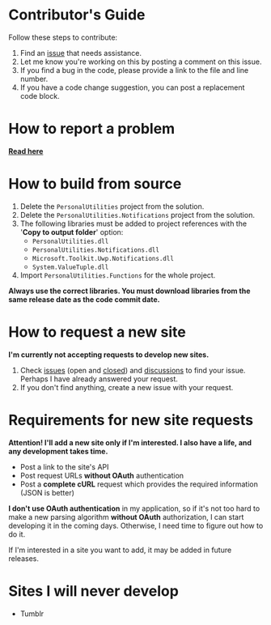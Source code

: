 # Contributor's Guide

Follow these steps to contribute:
1. Find an [issue](https://github.com/AAndyProgram/SCrawler/issues) that needs assistance.
1. Let me know you're working on this by posting a comment on this issue.
1. If you find a bug in the code, please provide a link to the file and line number.
1. If you have a code change suggestion, you can post a replacement code block.<!-- I also accept pull requests.-->

# How to report a problem

**[Read here](https://github.com/AAndyProgram/SCrawler/blob/main/FAQ.md#how-to-report-a-problem)**

# How to build from source
1. Delete the `PersonalUtilities` project from the solution.
1. Delete the `PersonalUtilities.Notifications` project from the solution.
1. The following libraries must be added to project references with the '**Copy to output folder**' option:
    - `PersonalUtilities.dll`
    - `PersonalUtilities.Notifications.dll`
    - `Microsoft.Toolkit.Uwp.Notifications.dll`
    - `System.ValueTuple.dll`
1. Import `PersonalUtilities.Functions` for the whole project.

**Always use the correct libraries. You must download libraries from the same release date as the code commit date.**

# How to request a new site

**I'm currently not accepting requests to develop new sites.**

1. Check [issues](https://github.com/AAndyProgram/SCrawler/issues) (open and [closed](https://github.com/AAndyProgram/SCrawler/issues?q=is%3Aissue+is%3Aclosed)) and [discussions](https://github.com/AAndyProgram/SCrawler/discussions) to find your issue. Perhaps I have already answered your request.
1. If you don't find anything, create a new issue with your request.

# Requirements for new site requests

**Attention! I'll add a new site only if I'm interested. I also have a life, and any development takes time.**

- Post a link to the site's API
- Post request URLs **without OAuth** authentication
- Post a **complete cURL** request which provides the required information (JSON is better)

**I don't use OAuth authentication** in my application, so if it's not too hard to make a new parsing algorithm **without OAuth** authorization, I can start developing it in the coming days. Otherwise, I need time to figure out how to do it.

If I'm interested in a site you want to add, it may be added in future releases.

# Sites I will never develop
- Tumblr